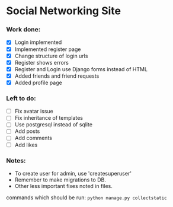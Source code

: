 # Social Networking Site

### Work done:

- [x] Login implemented
- [x] Implemented register page
- [x] Change structure of login urls
- [x] Register shows errors
- [x] Register and Login use Django forms instead of HTML
- [x] Added friends and friend requests
- [x] Added profile page

### Left to do:

- [ ] Fix avatar issue
- [ ] Fix inheritance of templates
- [ ] Use postgresql instead of sqlite
- [ ] Add posts
- [ ] Add comments
- [ ] Add likes

### Notes:

- To create user for admin, use 'createsuperuser'
- Remember to make migrations to DB.
- Other less important fixes noted in files.

commands which should be run:
`python manage.py collectstatic`